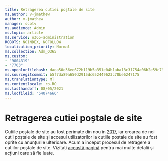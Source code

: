 ```yaml
---
title: Retragerea cutiei poștale de site
ms.author: v-jmathew
author: v-jmathew
manager: scotv
ms.audience: Admin
ms.topic: article
ms.service: o365-administration
ROBOTS: NOINDEX, NOFOLLOW
localization_priority: Normal
ms.collection: Adm_O365
ms.custom:
- "9004319"
- "7703"
ms.openlocfilehash: daea50e36ee672b119b5a351e04b1aba18c31754a06b2e59c792e2c748cfcca6
ms.sourcegitcommit: b5f7da89a650d2915dc652449623c78be6247175
ms.translationtype: MT
ms.contentlocale: ro-RO
ms.lasthandoff: 08/05/2021
ms.locfileid: "54074666"
---
```

# <a name="retirement-of-site-mailbox"></a>Retragerea cutiei poștale de site

Cutiile poștale de site au fost perimate din nou în [2017,](https://techcommunity.microsoft.com/t5/microsoft-sharepoint-blog/deprecation-of-site-mailboxes/ba-p/93028) iar crearea de noi cutii poștale de site și accesul utilizatorilor la cutiile poștale de site au fost oprite cu anunțurile ulterioare. Acum a început procesul de retragere a cutiilor poștale de site. Vizitați [această pagină](https://aka.ms/SiteMailboxRetirement) pentru mai multe detalii și acțiuni care să fie luate.
